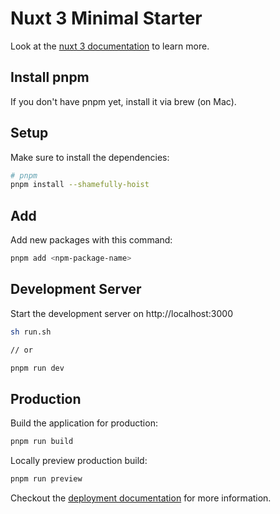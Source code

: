 # Nuxt 3 Minimal Starter

Look at the [nuxt 3 documentation](https://v3.nuxtjs.org) to learn more.

## Install pnpm

If you don't have pnpm yet, install it via brew (on Mac).

## Setup

Make sure to install the dependencies:

```bash
# pnpm
pnpm install --shamefully-hoist
```

## Add

Add new packages with this command:

```bash
pnpm add <npm-package-name>
```

## Development Server

Start the development server on http://localhost:3000

```bash
sh run.sh

// or

pnpm run dev
```

## Production

Build the application for production:

```bash
pnpm run build
```

Locally preview production build:

```bash
pnpm run preview
```

Checkout the [deployment documentation](https://v3.nuxtjs.org/guide/deploy/presets) for more information.

